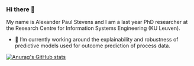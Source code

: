 ### Hi there 👋

My name is Alexander Paul Stevens and I am a last year PhD researcher at the Research Centre for Information Systems Engineering (KU Leuven). 

- 🔭 I’m currently working around the explainability and robustness of predictive models used for outcome prediction of process data.

[![Anurag's GitHub stats](https://github-readme-stats.vercel.app/api?username=AlexanderPaulStevens)](https://github.com/anuraghazra/github-readme-stats)

<!--
**AlexanderPaulStevens/AlexanderPaulStevens** is a ✨ _special_ ✨ repository because its `README.md` (this file) appears on your GitHub profile.



